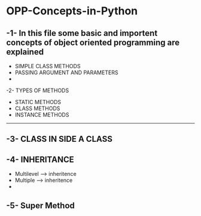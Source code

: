 # OPP-Concepts-in-Python

-1- In this file some basic and importent concepts of object oriented programming are explained
---
- SIMPLE CLASS METHODS
- PASSING ARGUMENT AND PARAMETERS
- 
-2- TYPES OF METHODS
- STATIC METHODS
- CLASS METHODS
- INSTANCE METHODS
-----
-3- CLASS IN SIDE A CLASS
-----
-4- INHERITANCE
----
- Multilevel --> inheritence
- Multiple --> inheritence
-
-5- Super Method
----
